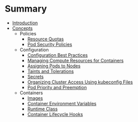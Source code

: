 # Summary

* [Introduction](README.md)
* [Concepts](Concepts/README.md)
    * Policies
        * [Resource Quotas](Concepts/Policies/resourceQuotas.md)
        * [Pod Security Policies](Concepts/Policies/podSecPolicy.md)
    * Configuration
        * [Configuration Best Practices](Concepts/Configuration/configureBestPractices.md)
        * [Managing Compute Resources for Containers](Concepts/Configuration/containerResources.md)
        * [Assigning Pods to Nodes](Concepts/Configuration/podAssign.md)
        * [Taints and Tolerations](Concepts/Configuration/tt.md)
        * [Secrets](Concepts/Configuration/secrets.md)
        * [Organizing Cluster Access Using kubeconfig Files](Concepts/Configuration/ocaukf.md)
        * [Pod Priority and Preemption](Concepts/Configuration/ppp.md)
    * Containers
        * [Images](Concepts/Containers/images.md)
        * [Container Environment Variables](Concepts/Containers/envs.md)
        * [Runtime Class](Concepts/Containers/runtime.md)
        * [Container Lifecycle Hooks](Concepts/Containers/lifecycle.md)

